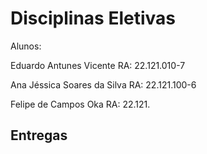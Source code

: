 # Disciplinas Eletivas

Alunos:

Eduardo Antunes Vicente RA: 22.121.010-7

Ana Jéssica Soares da Silva RA: 22.121.100-6

Felipe de Campos Oka RA: 22.121.

## Entregas
